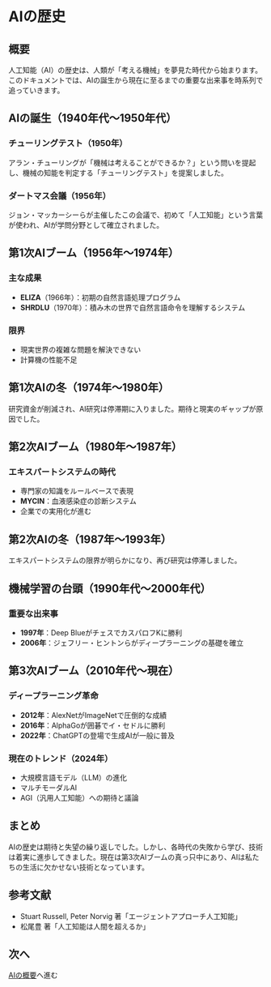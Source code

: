 # AIの歴史

## 概要

人工知能（AI）の歴史は、人類が「考える機械」を夢見た時代から始まります。このドキュメントでは、AIの誕生から現在に至るまでの重要な出来事を時系列で追っていきます。

## AIの誕生（1940年代〜1950年代）

### チューリングテスト（1950年）
アラン・チューリングが「機械は考えることができるか？」という問いを提起し、機械の知能を判定する「チューリングテスト」を提案しました。

### ダートマス会議（1956年）
ジョン・マッカーシーらが主催したこの会議で、初めて「人工知能」という言葉が使われ、AIが学問分野として確立されました。

## 第1次AIブーム（1956年〜1974年）

### 主な成果
- **ELIZA**（1966年）：初期の自然言語処理プログラム
- **SHRDLU**（1970年）：積み木の世界で自然言語命令を理解するシステム

### 限界
- 現実世界の複雑な問題を解決できない
- 計算機の性能不足

## 第1次AIの冬（1974年〜1980年）

研究資金が削減され、AI研究は停滞期に入りました。期待と現実のギャップが原因でした。

## 第2次AIブーム（1980年〜1987年）

### エキスパートシステムの時代
- 専門家の知識をルールベースで表現
- **MYCIN**：血液感染症の診断システム
- 企業での実用化が進む

## 第2次AIの冬（1987年〜1993年）

エキスパートシステムの限界が明らかになり、再び研究は停滞しました。

## 機械学習の台頭（1990年代〜2000年代）

### 重要な出来事
- **1997年**：Deep BlueがチェスでカスパロフKに勝利
- **2006年**：ジェフリー・ヒントンらがディープラーニングの基礎を確立

## 第3次AIブーム（2010年代〜現在）

### ディープラーニング革命
- **2012年**：AlexNetがImageNetで圧倒的な成績
- **2016年**：AlphaGoが囲碁でイ・セドルに勝利
- **2022年**：ChatGPTの登場で生成AIが一般に普及

### 現在のトレンド（2024年）
- 大規模言語モデル（LLM）の進化
- マルチモーダルAI
- AGI（汎用人工知能）への期待と議論

## まとめ

AIの歴史は期待と失望の繰り返しでした。しかし、各時代の失敗から学び、技術は着実に進歩してきました。現在は第3次AIブームの真っ只中にあり、AIは私たちの生活に欠かせない技術となっています。

## 参考文献

- Stuart Russell, Peter Norvig 著「エージェントアプローチ人工知能」
- 松尾豊 著「人工知能は人間を超えるか」

## 次へ

[AIの概要](../概要/README.md)へ進む